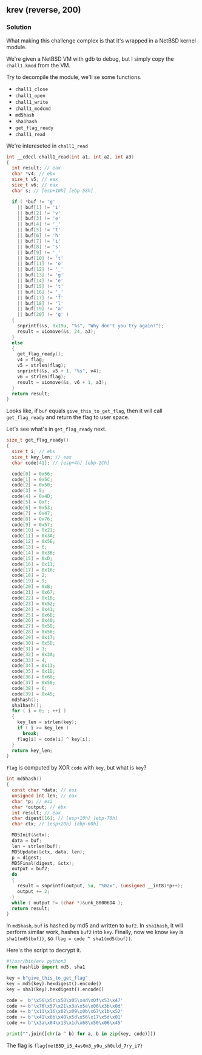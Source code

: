 ## krev (reverse, 200)

### Solution

What making this challenge complex is that it's wrapped in a NetBSD kernel module.

We're given a NetBSD VM with gdb to debug, but I simply copy the `chall1.kmod` from the VM.

Try to decompile the module, we'll se some functions.

* `chall1_close`
* `chall1_open`
* `chall1_write`
* `chall1_modcmd`
* `md5hash`
* `sha1hash`
* `get_flag_ready`
* `chall1_read`

We're intereseted in `chall1_read`

```c
int __cdecl chall1_read(int a1, int a2, int a3)
{
  int result; // eax
  char *v4; // ebx
  size_t v5; // eax
  size_t v6; // eax
  char s; // [esp+10h] [ebp-58h]

  if ( *buf != 'g'
    || buf[1] != 'i'
    || buf[2] != 'v'
    || buf[3] != 'e'
    || buf[4] != '_'
    || buf[5] != 't'
    || buf[6] != 'h'
    || buf[7] != 'i'
    || buf[8] != 's'
    || buf[9] != '_'
    || buf[10] != 't'
    || buf[11] != 'o'
    || buf[12] != '_'
    || buf[13] != 'g'
    || buf[14] != 'e'
    || buf[15] != 't'
    || buf[16] != '_'
    || buf[17] != 'f'
    || buf[18] != 'l'
    || buf[19] != 'a'
    || buf[20] != 'g' )
  {
    snprintf(&s, 0x19u, "%s", "Why don't you try again?");
    result = uiomove(&s, 24, a3);
  }
  else
  {
    get_flag_ready();
    v4 = flag;
    v5 = strlen(flag);
    snprintf(&s, v5 + 1, "%s", v4);
    v6 = strlen(flag);
    result = uiomove(&s, v6 + 1, a3);
  }
  return result;
}
```

Looks like, if `buf` equals `give_this_to_get_flag`, then it will call `get_flag_ready` and return the flag to user space.

Let's see what's in `get_flag_ready` next.

```c
size_t get_flag_ready()
{
  size_t i; // ebx
  size_t key_len; // eax
  char code[41]; // [esp+4h] [ebp-2Ch]

  code[0] = 0x56;
  code[1] = 0x5C;
  code[2] = 0x50;
  code[3] = 5;
  code[4] = 0x4D;
  code[5] = 0xF;
  code[6] = 0x53;
  code[7] = 0x47;
  code[8] = 0x76;
  code[9] = 0x57;
  code[10] = 0x21;
  code[11] = 0x3A;
  code[12] = 0x5E;
  code[13] = 6;
  code[14] = 0x3B;
  code[15] = 0xD;
  code[16] = 0x11;
  code[17] = 0x16;
  code[18] = 2;
  code[19] = 9;
  code[20] = 0xB;
  code[21] = 0x67;
  code[22] = 0x1B;
  code[23] = 0x52;
  code[24] = 0x41;
  code[25] = 0x6B;
  code[26] = 0x40;
  code[27] = 0x5D;
  code[28] = 0x56;
  code[29] = 0x17;
  code[30] = 0x5D;
  code[31] = 1;
  code[32] = 0x3A;
  code[33] = 4;
  code[34] = 0x13;
  code[35] = 0x1D;
  code[36] = 0x68;
  code[37] = 0x50;
  code[38] = 6;
  code[39] = 0x45;
  md5hash();
  sha1hash();
  for ( i = 0; ; ++i )
  {
    key_len = strlen(key);
    if ( i >= key_len )
      break;
    flag[i] = code[i] ^ key[i];
  }
  return key_len;
}
```

`flag` is computed by XOR `code` with `key`, but what is `key`?

```c
int md5hash()
{
  const char *data; // esi
  unsigned int len; // eax
  char *p; // esi
  char *output; // ebx
  int result; // eax
  char digest[16]; // [esp+10h] [ebp-70h]
  char ctx; // [esp+20h] [ebp-60h]

  MD5Init(&ctx);
  data = buf;
  len = strlen(buf);
  MD5Update(&ctx, data, len);
  p = digest;
  MD5Final(digest, &ctx);
  output = buf2;
  do
  {
    result = snprintf(output, 5u, "%02x", (unsigned __int8)*p++);
    output += 2;
  }
  while ( output != (char *)&unk_80006D4 );
  return result;
}
```

In `md5hash`, `buf` is hashed by md5 and written to `buf2`. In `sha1hash`, it will perform similar work, hashes `buf2` into `key`. Finally, now we know `key` is `sha1(md5(buf))`, so `flag = code ^ sha1(md5(buf))`.

Here's the script to decrypt it.

```python
#!/usr/bin/env python3
from hashlib import md5, sha1

key = b"give_this_to_get_flag"
key = md5(key).hexdigest().encode()
key = sha1(key).hexdigest().encode()

code =  b'\x56\x5c\x50\x05\x4d\x0f\x53\x47'
code += b'\x76\x57\x21\x3a\x5e\x06\x3b\x0d'
code += b'\x11\x16\x02\x09\x0b\x67\x1b\x52'
code += b'\x41\x6b\x40\x5d\x56\x17\x5d\x01'
code += b'\x3a\x04\x13\x1d\x68\x50\x06\x45'

print("".join([chr(a ^ b) for a, b in zip(key, code)]))
```

The flag is `flag{netB5D_i5_4ws0m3_y0u_sh0uld_7ry_i7}`
